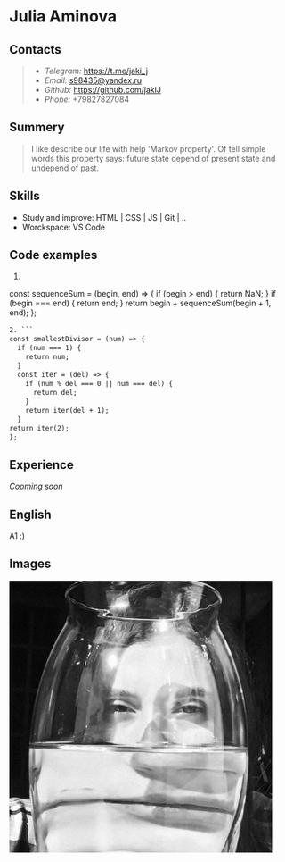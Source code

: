 # Julia Aminova

## Contacts

 > * *Telegram:* https://t.me/jaki_j
 > * *Email:* [s98435@yandex.ru](s98435@yandex.ru)
 > * *Github:* https://github.com/jakiJ
 > * *Phone:* +79827827084

## Summery

> I like describe our life with help 'Markov property'. Of tell simple words this property says: future state depend of present state and undepend of past.

## Skills
 * Study and improve: HTML | CSS | JS | Git | ..
 * Worckspace: VS Code


## Code examples

1. ```
const sequenceSum = (begin, end) => {
  if (begin > end) {
    return NaN;
  }
  if (begin === end) {
    return end;
  }
   return begin + sequenceSum(begin + 1, end);
};
```
2. ```
const smallestDivisor = (num) => {
  if (num === 1) {
    return num;
  }
  const iter = (del) => {
    if (num % del === 0 || num === del) {
      return del;
    }
    return iter(del + 1);
  }
return iter(2);
};
```
## Experience
*Cooming soon*

## English
A1 :)

## Images
![mememe](pig1.png)
